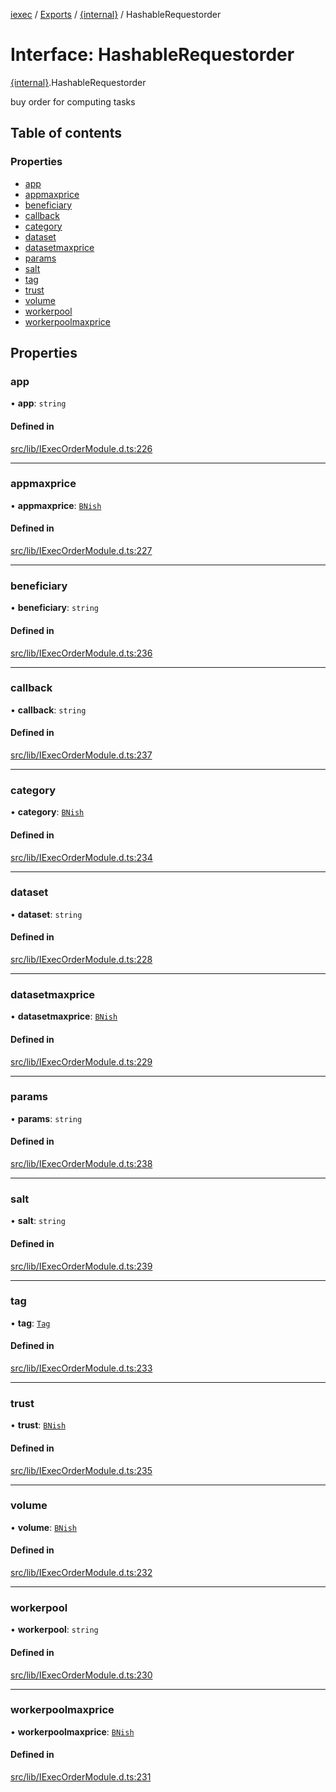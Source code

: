 [iexec](../README.md) / [Exports](../modules.md) / [{internal}](../modules/internal_.md) / HashableRequestorder

# Interface: HashableRequestorder

[{internal}](../modules/internal_.md).HashableRequestorder

buy order for computing tasks

## Table of contents

### Properties

- [app](internal_.HashableRequestorder.md#app)
- [appmaxprice](internal_.HashableRequestorder.md#appmaxprice)
- [beneficiary](internal_.HashableRequestorder.md#beneficiary)
- [callback](internal_.HashableRequestorder.md#callback)
- [category](internal_.HashableRequestorder.md#category)
- [dataset](internal_.HashableRequestorder.md#dataset)
- [datasetmaxprice](internal_.HashableRequestorder.md#datasetmaxprice)
- [params](internal_.HashableRequestorder.md#params)
- [salt](internal_.HashableRequestorder.md#salt)
- [tag](internal_.HashableRequestorder.md#tag)
- [trust](internal_.HashableRequestorder.md#trust)
- [volume](internal_.HashableRequestorder.md#volume)
- [workerpool](internal_.HashableRequestorder.md#workerpool)
- [workerpoolmaxprice](internal_.HashableRequestorder.md#workerpoolmaxprice)

## Properties

### app

• **app**: `string`

#### Defined in

[src/lib/IExecOrderModule.d.ts:226](https://github.com/iExecBlockchainComputing/iexec-sdk/blob/0c88714/src/lib/IExecOrderModule.d.ts#L226)

___

### appmaxprice

• **appmaxprice**: [`BNish`](../modules/internal_.md#bnish)

#### Defined in

[src/lib/IExecOrderModule.d.ts:227](https://github.com/iExecBlockchainComputing/iexec-sdk/blob/0c88714/src/lib/IExecOrderModule.d.ts#L227)

___

### beneficiary

• **beneficiary**: `string`

#### Defined in

[src/lib/IExecOrderModule.d.ts:236](https://github.com/iExecBlockchainComputing/iexec-sdk/blob/0c88714/src/lib/IExecOrderModule.d.ts#L236)

___

### callback

• **callback**: `string`

#### Defined in

[src/lib/IExecOrderModule.d.ts:237](https://github.com/iExecBlockchainComputing/iexec-sdk/blob/0c88714/src/lib/IExecOrderModule.d.ts#L237)

___

### category

• **category**: [`BNish`](../modules/internal_.md#bnish)

#### Defined in

[src/lib/IExecOrderModule.d.ts:234](https://github.com/iExecBlockchainComputing/iexec-sdk/blob/0c88714/src/lib/IExecOrderModule.d.ts#L234)

___

### dataset

• **dataset**: `string`

#### Defined in

[src/lib/IExecOrderModule.d.ts:228](https://github.com/iExecBlockchainComputing/iexec-sdk/blob/0c88714/src/lib/IExecOrderModule.d.ts#L228)

___

### datasetmaxprice

• **datasetmaxprice**: [`BNish`](../modules/internal_.md#bnish)

#### Defined in

[src/lib/IExecOrderModule.d.ts:229](https://github.com/iExecBlockchainComputing/iexec-sdk/blob/0c88714/src/lib/IExecOrderModule.d.ts#L229)

___

### params

• **params**: `string`

#### Defined in

[src/lib/IExecOrderModule.d.ts:238](https://github.com/iExecBlockchainComputing/iexec-sdk/blob/0c88714/src/lib/IExecOrderModule.d.ts#L238)

___

### salt

• **salt**: `string`

#### Defined in

[src/lib/IExecOrderModule.d.ts:239](https://github.com/iExecBlockchainComputing/iexec-sdk/blob/0c88714/src/lib/IExecOrderModule.d.ts#L239)

___

### tag

• **tag**: [`Tag`](../modules/internal_.md#tag)

#### Defined in

[src/lib/IExecOrderModule.d.ts:233](https://github.com/iExecBlockchainComputing/iexec-sdk/blob/0c88714/src/lib/IExecOrderModule.d.ts#L233)

___

### trust

• **trust**: [`BNish`](../modules/internal_.md#bnish)

#### Defined in

[src/lib/IExecOrderModule.d.ts:235](https://github.com/iExecBlockchainComputing/iexec-sdk/blob/0c88714/src/lib/IExecOrderModule.d.ts#L235)

___

### volume

• **volume**: [`BNish`](../modules/internal_.md#bnish)

#### Defined in

[src/lib/IExecOrderModule.d.ts:232](https://github.com/iExecBlockchainComputing/iexec-sdk/blob/0c88714/src/lib/IExecOrderModule.d.ts#L232)

___

### workerpool

• **workerpool**: `string`

#### Defined in

[src/lib/IExecOrderModule.d.ts:230](https://github.com/iExecBlockchainComputing/iexec-sdk/blob/0c88714/src/lib/IExecOrderModule.d.ts#L230)

___

### workerpoolmaxprice

• **workerpoolmaxprice**: [`BNish`](../modules/internal_.md#bnish)

#### Defined in

[src/lib/IExecOrderModule.d.ts:231](https://github.com/iExecBlockchainComputing/iexec-sdk/blob/0c88714/src/lib/IExecOrderModule.d.ts#L231)

